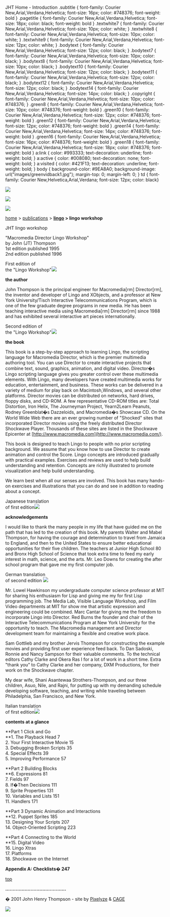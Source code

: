  JHT Home - Introduction  .subtitle { font-family: Courier New,Arial,Verdana,Helvetica; font-size: 16px; color: #748376; font-weight: bold } .pagetitle { font-family: Courier New,Arial,Verdana,Helvetica; font-size: 18px; color: black; font-weight: bold } .textwhite7 { font-family: Courier New,Arial,Verdana,Helvetica; font-size: 10px; color: white; } .textwhite8 { font-family: Courier New,Arial,Verdana,Helvetica; font-size: 10px; color: white; } .textwhite9 { font-family: Courier New,Arial,Verdana,Helvetica; font-size: 12px; color: white; } .bodytext { font-family: Courier New,Arial,Verdana,Helvetica; font-size: 12px; color: black; } .bodytext7 { font-family: Courier New,Arial,Verdana,Helvetica; font-size: 10px; color: black; } .bodytext8 { font-family: Courier New,Arial,Verdana,Helvetica; font-size: 10px; color: black; } .bodytext10 { font-family: Courier New,Arial,Verdana,Helvetica; font-size: 12px; color: black; } .bodytext11 { font-family: Courier New,Arial,Verdana,Helvetica; font-size: 12px; color: black; } .bodytext12 { font-family: Courier New,Arial,Verdana,Helvetica; font-size: 12px; color: black; } .bodytext14 { font-family: Courier New,Arial,Verdana,Helvetica; font-size: 14px; color: black; } .copyright { font-family: Courier New,Arial,Verdana,Helvetica; font-size: 10px; color: #748376; } .green8 { font-family: Courier New,Arial,Verdana,Helvetica; font-size: 10px; color: #748376; font-weight: bold } .green10 { font-family: Courier New,Arial,Verdana,Helvetica; font-size: 12px; color: #748376; font-weight: bold } .green12 { font-family: Courier New,Arial,Verdana,Helvetica; font-size: 12px; color: #748376; font-weight: bold } .green14 { font-family: Courier New,Arial,Verdana,Helvetica; font-size: 14px; color: #748376; font-weight: bold } .green16 { font-family: Courier New,Arial,Verdana,Helvetica; font-size: 16px; color: #748376; font-weight: bold } .green18 { font-family: Courier New,Arial,Verdana,Helvetica; font-size: 18px; color: #748376; font-weight: bold } a:link { color: #993333; text-decoration: underline; font-weight: bold; } a:active { color: #008080; text-decoration: none; font-weight: bold; } a:visited { color: #421F13; text-decoration: underline; font-weight: bold; } body { background-color: #9EA8A0; background-image: url("images/greenvidback1.jpg"); margin-top: 0; margin-left: 0; } td { font-family: Courier New,Helvetica,Arial,Verdana; font-size: 12px; color: black}  

  

![](images/johnhenry1.gif)

![](images/tin_publi.gif)

![](images/tin_cations.gif)

[home](index.html) > [publications](publications.html) > **[lingo](lingo.html) > lingo workshop**

JHT lingo workshop

"Macromedia Director Lingo Workshop"  
by John (JT) Thompson  
1st edition published 1995  
2nd edition published 1996

First edition of  
the "Lingo Workshop"[![](images/lws_1eng_icon.jpg)](javascript:openwin('images/lws_1eng_full.jpg',400,500))

**the author**

John Thompson is the principal engineer for Macromedia\[rm\] Director\[rm\], the inventor and developer of Lingo and XObjects, and a professor at New York University/Tisch Interactive Telecommunications Program, which is one of the few graduate degree programs in new media. He has been teaching interactive media using Macromedia\[rm\] Director\[rm\] since 1988 and has exhibited several interactive art pieces internationally.  

Second edition of  
the "Lingo Workshop"[![](images/lws_2eng_icon.jpg)](javascript:openwin('images/lws_2eng_full.jpg',400,500))

**the book**

This book is a step-by-step approach to learning Lingo, the scripting language for Macromedia Director, which is the premier multimedia authoring tool. You can use Director to create interactive projects that combine text, sound, graphics, animation, and digital video. Director�s Lingo scripting language gives you greater control over these multimedia elements. With Lingo, many developers have created multimedia works for education, entertainment, and business. These works can be delivered in a variety of medium for play back on Macintosh,Windows, and several other platforms. Director movies can be distributed on networks, hard drives, floppy disks, and CD-ROM. A few representative CD-ROM titles are: Total Distortion, Iron Helix, The Journeyman Project, Yearn2Learn Peanuts, Rodney Greenblat�s Dazzeloids, and Macromedia�s Showcase CD. On the World Wide Web there are an ever growing number of "Shocked" sites that incorporated Director movies using the freely distributed Director Shockwave Player. Thousands of these sites are listed in the Shockwave Epicenter at [http://www.macromedia.com](http://www.macromedia.com/).

This book is designed to teach Lingo to people with no prior scripting background. We assume that you know how to use Director to create animation and control the Score. Lingo concepts are introduced gradually with practical examples. Exercises and reviews are used to help build understanding and retention. Concepts are richly illustrated to promote visualization and help build understanding.

We learn best when all our senses are involved. This book has many hands-on exercises and illustrations that you can do and see in addition to reading about a concept.

Japanese translation  
of first edition[![](images/lws_1jap_icon.jpg)](javascript:openwin('images/lws_1jap_full.jpg',392,500))

**acknowledgements**

I would like to thank the many people in my life that have guided me on the path that has led to the creation of this book. My parents Walter and Mabel Thompson, for having the courage and determination to travel from Jamaica to England, and then to the United States to ensure better educational opportunities for their five children. The teachers at Junior High School 80 and Bronx High School of Science that took extra time to feed my early interest in math, science, and the arts. Mr. Leo Downs for creating the after school program that gave me my first computer job.

German translation  
of second edition [![](images/lws_2ger_icon.jpg)](javascript:openwin('images/lws_2ger_full.jpg',344,500))

Mr. Lowel Hawkinson my undergraduate computer science professor at MIT for sharing his enthusiasm for Lisp and giving me my for first Lisp programming job. The Media Lab, Visible Language Workshop, and Film Video departments at MIT for show me that artistic expression and engineering could be combined. Marc Cantar for giving me the freedom to incorporate Lingo into Director. Red Burns the founder and chair of the Interactive Telecommunications Program at New York University for the opportunity to teach. The Macromedia management and Director development team for maintaining a flexible and creative work place.

Sam Gottlieb and my brother Jervis Thompson for constructing the example movies and providing first user experience feed back. To Dan Sadoski, Ronnie and Nancy Sampson for their valuable comments. To the technical editors Cathy Clarke and Okera Ras I for a lot of work in a short time. Extra "thank you" to Cathy Clarke and her company, DXM Productions, for their work on the Shockwave chapter.

My dear wife, Shani Asantewaa Strothers-Thompson, and our three children, Asuo, Nile, and Rajni, for putting up with my demanding schedule developing software, teaching, and writing while traveling between Philadelphia, San Francisco, and New York.

Italian translation  
of first edition[![](images/lws_1itl_icon.jpg)](javascript:openwin('images/lws_1itl_full.jpg',356,500))

**contents at a glance**

**Part 1 Click and Go  
**1\. The Playback Head 7  
2\. Your First Interactive Movie 15  
3\. Debugging Broken Scripts 35  
4\. Special Effects 39  
5\. Improving Performance 57

**Part 2 Building Blocks  
**6\. Expressions 81  
7\. Fields 97  
8\. If�Then Decisions 111  
9\. Sprite Properties 131  
10\. Variables and Lists 151  
11\. Handlers 171

**Part 3 Dynamic Animation and Interactions  
**12\. Puppet Sprites 185  
13\. Designing Your Scripts 207  
14\. Object-Oriented Scripting 223

**Part 4 Connecting to the World  
**15\. Digital Video  
16\. Lingo Xtras  
17\. Platforms  
18\. Shockwave on the Internet

**Appendix A: Checklists� 247**

[top](#topofpage)

**.........................................**

� 2001 John Henry Thompson - site by [Pixelyze](http://www.pixelyze.com/) & [CAGE](http://www.cage.nl/)

![](images/spacer.gif)